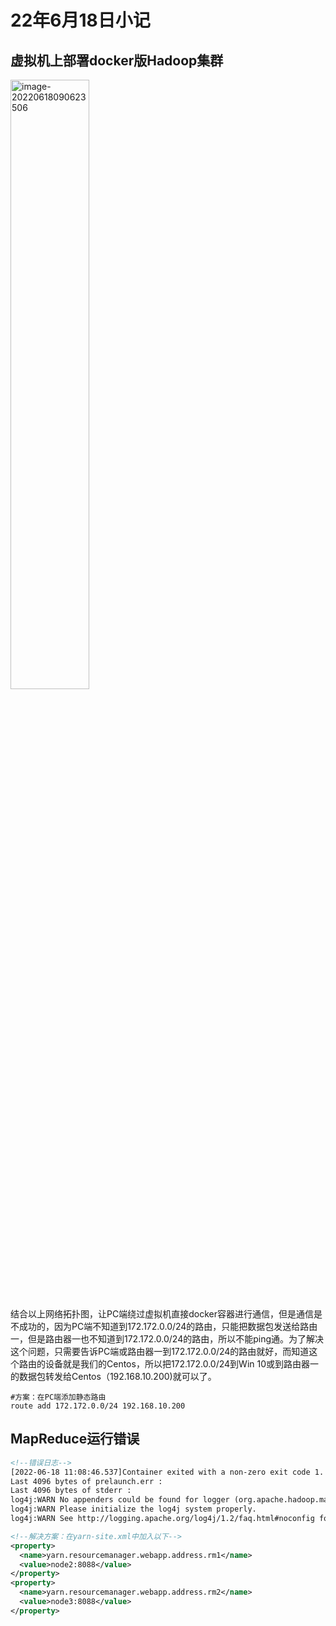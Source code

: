 # 22年6月18日小记

## 虚拟机上部署docker版Hadoop集群

<img src="https://knowledgeimagebed.oss-cn-hangzhou.aliyuncs.com/img/image-20220618090623506.png" alt="image-20220618090623506" width="50%;" />

结合以上网络拓扑图，让PC端绕过虚拟机直接docker容器进行通信，但是通信是不成功的，因为PC端不知道到172.172.0.0/24的路由，只能把数据包发送给路由一，但是路由器一也不知道到172.172.0.0/24的路由，所以不能ping通。为了解决这个问题，只需要告诉PC端或路由器一到172.172.0.0/24的路由就好，而知道这个路由的设备就是我们的Centos，所以把172.172.0.0/24到Win 10或到路由器一的数据包转发给Centos（192.168.10.200)就可以了。

```shell
#方案：在PC端添加静态路由
route add 172.172.0.0/24 192.168.10.200
```

## MapReduce运行错误

```xml
<!--错误日志-->
[2022-06-18 11:08:46.537]Container exited with a non-zero exit code 1. Error file: prelaunch.err.
Last 4096 bytes of prelaunch.err :
Last 4096 bytes of stderr :
log4j:WARN No appenders could be found for logger (org.apache.hadoop.mapreduce.v2.app.MRAppMaster).
log4j:WARN Please initialize the log4j system properly.
log4j:WARN See http://logging.apache.org/log4j/1.2/faq.html#noconfig for more info.

<!--解决方案：在yarn-site.xml中加入以下-->
<property>
  <name>yarn.resourcemanager.webapp.address.rm1</name>
  <value>node2:8088</value>
</property>
<property>
  <name>yarn.resourcemanager.webapp.address.rm2</name>
  <value>node3:8088</value>
</property>
```

